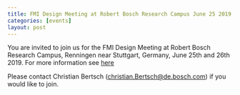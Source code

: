 ```yaml
---
title: FMI Design Meeting at Robert Bosch Research Campus June 25 2019, Renningen (Germany)
categories: [events]
layout: post
---
```


You are invited to join us for the FMI Design Meeting at Robert Bosch Research Campus, Renningen near Stuttgart, Germany, June 25th and 26th 2019.
For more information see [here](https://svn.fmi-standard.org/fmi/branches/public/docs/DesignMeetings/FMI_Design_Meeting_Renningnen_2019_06_25_26_with_travel.pdf)

Please contact Christian Bertsch (christian.Bertsch@de.bosch.com) if you would like to join.
